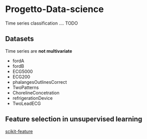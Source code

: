 # Progetto-Data-science
Time series classification .... TODO


## Datasets

Time series are **not multivariate**
- fordA
- fordB
- ECG5000
- ECG200
- phalangesOutlinesCorrect
- TwoPatterns
- ChorelineConcetration
- refrigerationDevice
- TwoLeadECG

## Feature selection in unsupervised learning
[scikit-feature](https://github.com/jundongl/scikit-feature)
